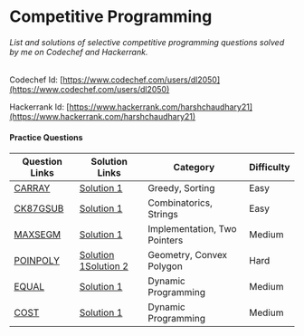 # Competitive Programming

###### List and solutions of selective competitive programming questions solved by me on Codechef and Hackerrank.

Codechef Id: [https://www.codechef.com/users/dl2050](https://www.codechef.com/users/dl2050)

Hackerrank Id: [https://www.hackerrank.com/harshchaudhary21](https://www.hackerrank.com/harshchaudhary21)

#### **Practice Questions**



| Question Links | Solution Links | Category | Difficulty |
| --- | --- | --- | --- |
| [CARRAY](https://www.codechef.com/problems/CARRAY) | [Solution 1](https://www.codechef.com/viewsolution/17486604) | Greedy, Sorting | Easy |
| [CK87GSUB](https://www.codechef.com/problems/CK87GSUB) | [Solution 1](https://www.codechef.com/viewsolution/15954404) | Combinatorics, Strings | Easy |
| [MAXSEGM](https://www.codechef.com/problems/MAXSEGM) | [Solution 1](https://www.codechef.com/viewsolution/14345686) | Implementation, Two Pointers | Medium |
| [POINPOLY](https://www.codechef.com/problems/POINPOLY) | [Solution 1](https://www.codechef.com/viewsolution/17438977)[Solution 2](https://www.codechef.com/viewsolution/17438898) | Geometry, Convex Polygon | Hard |
| [EQUAL](https://www.hackerrank.com/challenges/equal/problem) | [Solution 1](https://www.hackerrank.com/challenges/equal/submissions/code/150219278) | Dynamic Programming | Medium |
| [COST](https://www.hackerrank.com/challenges/sherlock-and-cost/problem) | [Solution 1](https://www.hackerrank.com/challenges/sherlock-and-cost/submissions/code/150172069) | Dynamic Programming | Medium |
